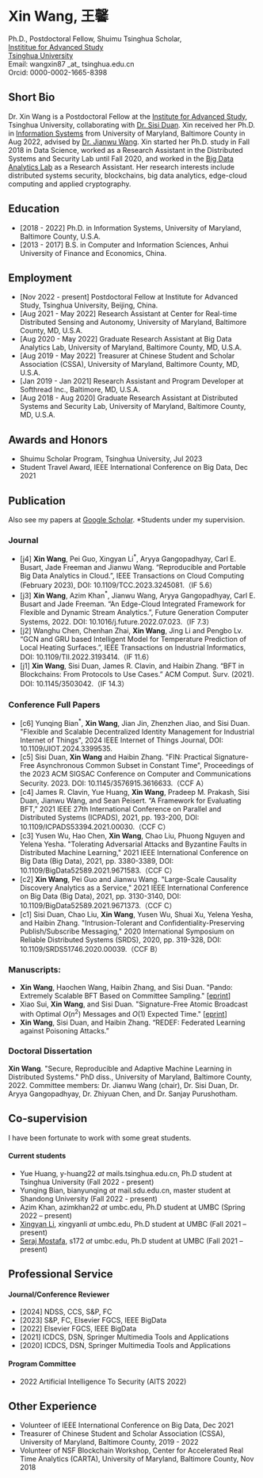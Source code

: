 # Xin Wang, 王馨

<div class="row">
  <div class="col-md-4">
    Ph.D., Postdoctoral Fellow, Shuimu Tsinghua Scholar,<br>
    <a href="https://www.ias.tsinghua.edu.cn/">Instititue for Advanced Study</a><br>
    <a href="https://www.tsinghua.edu.cn/en/">Tsinghua University</a> <br>
    Email: wangxin87 _at_ tsinghua.edu.cn<br>
    Orcid: 0000-0002-1665-8398<br>
  </div>
</div>


## Short Bio
Dr. Xin Wang is a Postdoctoral Fellow at the <a href="https://www.ias.tsinghua.edu.cn/en/">Institute for Advanced Study</a>, Tsinghua University, collaborating with <a href="https://fififish.github.io/sisiduan/">Dr. Sisi Duan</a>. Xin received her Ph.D. in <a href="https://informationsystems.umbc.edu/">Information Systems</a> from University of Maryland, Baltimore County in Aug 2022, advised by <a href="https://bdal.umbc.edu/people/jianwu/">Dr. Jianwu Wang</a>. Xin started her Ph.D. study in Fall 2018 in Data Science, worked as a Research Assistant in the Distributed Systems and Security Lab until Fall 2020, and worked in the <a href="https://bdal.umbc.edu/">Big Data Analytics Lab</a> as a Research Assistant. Her research interests include distributed systems security, blockchains, big data analytics, edge-cloud computing and applied cryptography.

## Education
- [2018 - 2022] Ph.D. in Information Systems, University of Maryland, Baltimore County, U.S.A.
- [2013 - 2017] B.S. in Computer and Information Sciences, Anhui University of Finance and Economics, China.

## Employment
- [Nov 2022 - present] Postdoctoral Fellow at Institute for Advanced Study, Tsinghua University, Beijing, China.
- [Aug 2021 - May 2022] Research Assistant at Center for Real-time Distributed Sensing and Autonomy, University of Maryland, Baltimore County, MD, U.S.A.
- [Aug 2020 - May 2022] Graduate Research Assistant at Big Data Analytics Lab, University of Maryland, Baltimore County, MD, U.S.A.
- [Aug 2019 - May 2022] Treasurer at Chinese Student and Scholar Association (CSSA), University of Maryland, Baltimore County, MD, U.S.A.
- [Jan 2019 - Jan 2021] Research Assistant and Program Developer at Softhread Inc., Baltimore, MD, U.S.A.
- [Aug 2018 - Aug 2020] Graduate Research Assistant at Distributed Systems and Security Lab, University of Maryland, Baltimore County, MD, U.S.A.

## Awards and Honors
- Shuimu Scholar Program, Tsinghua University, Jul 2023
- Student Travel Award, IEEE International Conference on Big Data, Dec 2021

## Publication

Also see my papers at <a href="https://scholar.google.com/citations?user=b1AVqq4AAAAJ&hl=en"> Google Scholar</a>. *Students under my supervision.<br>

### Journal
- [j4] **Xin Wang**, Pei Guo, Xingyan Li<sup>*</sup>, Aryya Gangopadhyay, Carl E. Busart, Jade Freeman and Jianwu Wang. “Reproducible and Portable Big Data Analytics in Cloud.”, IEEE Transactions on Cloud Computing (February 2023), DOI: 10.1109/TCC.2023.3245081.（IF 5.6）
- [j3] **Xin Wang**, Azim Khan<sup>*</sup>, Jianwu Wang, Aryya Gangopadhyay, Carl E. Busart and Jade Freeman. “An Edge-Cloud Integrated Framework for Flexible and Dynamic Stream Analytics.”, Future Generation Computer Systems, 2022. DOI: 10.1016/j.future.2022.07.023.（IF 7.3）
- [j2] Wanghu Chen, Chenhan Zhai, **Xin Wang**, Jing Li and Pengbo Lv. “GCN and GRU based Intelligent Model for Temperature Prediction of Local Heating Surfaces.”, IEEE Transactions on Industrial Informatics, DOI: 10.1109/TII.2022.3193414.（IF 11.6）
- [j1] **Xin Wang**, Sisi Duan, James R. Clavin, and Haibin Zhang. “BFT in Blockchains: From Protocols to Use Cases.” ACM Comput. Surv. (2021). DOI: 10.1145/3503042.（IF 14.3）

### Conference Full Papers
- [c6] Yunqing Bian<sup>*</sup>, **Xin Wang**, Jian Jin, Zhenzhen Jiao, and Sisi Duan. "Flexible and Scalable Decentralized Identity Management for Industrial Internet of Things", 2024 IEEE Internet of Things Journal, DOI: 10.1109/JIOT.2024.3399535.
- [c5] Sisi Duan, **Xin Wang** and Haibin Zhang. "FIN: Practical Signature-Free Asynchronous Common Subset in Constant Time", Proceedings of the 2023 ACM SIGSAC Conference on Computer and Communications Security. 2023. DOI: 10.1145/3576915.3616633.（CCF A）
- [c4] James R. Clavin, Yue Huang, **Xin Wang**, Pradeep M. Prakash, Sisi Duan, Jianwu Wang, and Sean Peisert. “A Framework for Evaluating BFT,” 2021 IEEE 27th International Conference on Parallel and Distributed Systems (ICPADS), 2021, pp. 193-200, DOI: 10.1109/ICPADS53394.2021.00030.（CCF C）
- [c3] Yusen Wu, Hao Chen, **Xin Wang**, Chao Liu, Phuong Nguyen and Yelena Yesha. "Tolerating Adversarial Attacks and Byzantine Faults in Distributed Machine Learning," 2021 IEEE International Conference on Big Data (Big Data), 2021, pp. 3380-3389, DOI: 10.1109/BigData52589.2021.9671583.（CCF C）
- [c2] **Xin Wang**, Pei Guo and Jianwu Wang. "Large-Scale Causality Discovery Analytics as a Service," 2021 IEEE International Conference on Big Data (Big Data), 2021, pp. 3130-3140, DOI: 10.1109/BigData52589.2021.9671373.（CCF C）
- [c1] Sisi Duan, Chao Liu, **Xin Wang**, Yusen Wu, Shuai Xu, Yelena Yesha, and Haibin Zhang. "Intrusion-Tolerant and Confidentiality-Preserving Publish/Subscribe Messaging," 2020 International Symposium on Reliable Distributed Systems (SRDS), 2020, pp. 319-328, DOI: 10.1109/SRDS51746.2020.00039.（CCF B）

### Manuscripts:
- **Xin Wang**, Haochen Wang, Haibin Zhang, and Sisi Duan. "Pando: Extremely Scalable BFT Based on Committee Sampling." [<a href="https://eprint.iacr.org/2024/664">eprint</a>]
- Xiao Sui, **Xin Wang**, and Sisi Duan. "Signature-Free Atomic Broadcast with Optimal $O(n^2)$ Messages and $O(1)$ Expected Time." [<a href="https://eprint.iacr.org/2023/1549">eprint</a>]
- **Xin Wang**, Sisi Duan, and Haibin Zhang. “REDEF: Federated Learning against Poisoning Attacks.”

### Doctoral Dissertation
**Xin Wang**. "Secure, Reproducible and Adaptive Machine Learning in Distributed Systems." PhD diss., University of Maryland, Baltimore County, 2022. Committee members: Dr. Jianwu Wang (chair), Dr. Sisi Duan, Dr. Aryya Gangopadhyay, Dr. Zhiyuan Chen, and Dr. Sanjay Purushotham.

## Co-supervision
I have been fortunate to work with some great students.

#### Current students
- Yue Huang, y-huang22 _at_ mails.tsinghua.edu.cn, Ph.D student at Tsinghua University (Fall 2022 - present)
- Yunqing Bian, bianyunqing _at_ mail.sdu.edu.cn, master student at Shandong University (Fall 2022 - present)
- Azim Khan, azimkhan22 _at_ umbc.edu, Ph.D student at UMBC (Spring 2022 – present)
- <a href="https://bdal.umbc.edu/people/xingyanli/">Xingyan Li</a>, xingyanli _at_ umbc.edu, Ph.D student at UMBC (Fall 2021 – present)
- <a href="https://bdal.umbc.edu/people/seraj-mostafa//">Seraj Mostafa</a>, s172 _at_ umbc.edu, Ph.D student at UMBC (Fall 2021 – present)

## Professional Service

#### Journal/Conference Reviewer
- [2024] NDSS, CCS, S&P, FC
- [2023] S&P, FC, Elsevier FGCS, IEEE BigData
- [2022] Elsevier FGCS, IEEE BigData
- [2021] ICDCS, DSN, Springer Multimedia Tools and Applications
- [2020] ICDCS, DSN, Springer Multimedia Tools and Applications

#### Program Committee
- 2022 Artificial Intelligence To Security (AITS 2022)

## Other Experience
- Volunteer of IEEE International Conference on Big Data, Dec 2021
- Treasurer of Chinese Student and Scholar Association (CSSA), University of Maryland, Baltimore County, 2019 - 2022
- Volunteer of NSF Blockchain Workshop, Center for Accelerated Real Time Analytics (CARTA), University of Maryland, Baltimore County, Nov 2018
